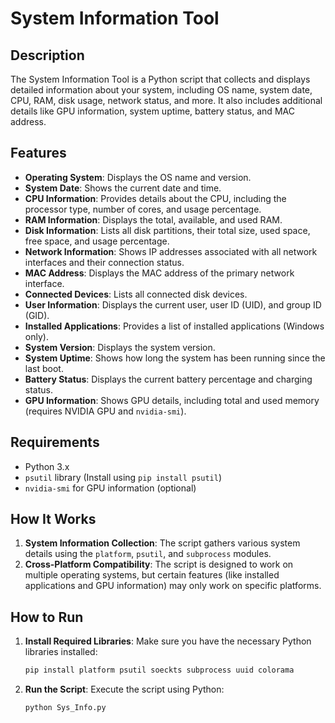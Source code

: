 # System Information Tool

## Description

The System Information Tool is a Python script that collects and displays detailed information about your system, including OS name, system date, CPU, RAM, disk usage, network status, and more. It also includes additional details like GPU information, system uptime, battery status, and MAC address.

## Features

- **Operating System**: Displays the OS name and version.
- **System Date**: Shows the current date and time.
- **CPU Information**: Provides details about the CPU, including the processor type, number of cores, and usage percentage.
- **RAM Information**: Displays the total, available, and used RAM.
- **Disk Information**: Lists all disk partitions, their total size, used space, free space, and usage percentage.
- **Network Information**: Shows IP addresses associated with all network interfaces and their connection status.
- **MAC Address**: Displays the MAC address of the primary network interface.
- **Connected Devices**: Lists all connected disk devices.
- **User Information**: Displays the current user, user ID (UID), and group ID (GID).
- **Installed Applications**: Provides a list of installed applications (Windows only).
- **System Version**: Displays the system version.
- **System Uptime**: Shows how long the system has been running since the last boot.
- **Battery Status**: Displays the current battery percentage and charging status.
- **GPU Information**: Shows GPU details, including total and used memory (requires NVIDIA GPU and `nvidia-smi`).

## Requirements

- Python 3.x
- `psutil` library (Install using `pip install psutil`)
- `nvidia-smi` for GPU information (optional)

## How It Works

1. **System Information Collection**: The script gathers various system details using the `platform`, `psutil`, and `subprocess` modules.
2. **Cross-Platform Compatibility**: The script is designed to work on multiple operating systems, but certain features (like installed applications and GPU information) may only work on specific platforms.

## How to Run

1. **Install Required Libraries**: Make sure you have the necessary Python libraries installed:

    ```bash
    pip install platform psutil soeckts subprocess uuid colorama
    ```

2. **Run the Script**: Execute the script using Python:

    ```bash
    python Sys_Info.py
    ```
